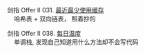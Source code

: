 剑指 Offer II 031. [最近最少使用缓存](https://leetcode.cn/problems/OrIXps/)  
&nbsp;&nbsp;&nbsp;&nbsp;哈希表 + 双向链表， 照着抄的

剑指 Offer II 038. [每日温度](https://leetcode.cn/problems/iIQa4I/)  
&nbsp;&nbsp;&nbsp;&nbsp;单调栈, 发现自己知道用什么方法却不会写代码